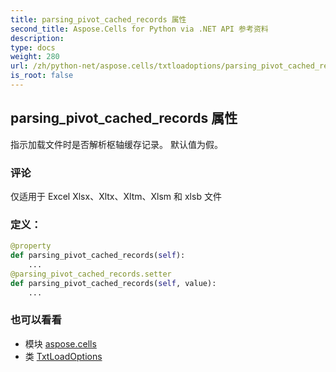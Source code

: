 ```yaml
---
title: parsing_pivot_cached_records 属性
second_title: Aspose.Cells for Python via .NET API 参考资料
description:
type: docs
weight: 280
url: /zh/python-net/aspose.cells/txtloadoptions/parsing_pivot_cached_records/
is_root: false
---
```

## parsing_pivot_cached_records 属性

指示加载文件时是否解析枢轴缓存记录。
默认值为假。

### 评论

仅适用于 Excel Xlsx、Xltx、Xltm、Xlsm 和 xlsb 文件
### 定义：
```python
@property
def parsing_pivot_cached_records(self):
    ...
@parsing_pivot_cached_records.setter
def parsing_pivot_cached_records(self, value):
    ...
```

### 也可以看看
* 模块 [aspose.cells](../../)
* 类 [TxtLoadOptions](/cells/zh/python-net/aspose.cells/txtloadoptions)
